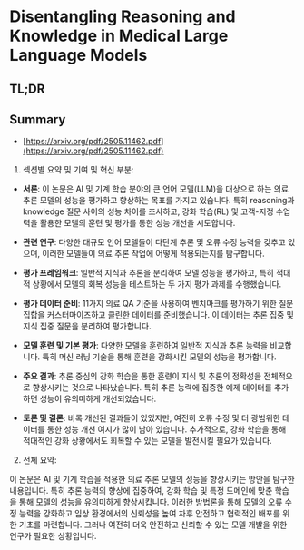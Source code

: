 # Disentangling Reasoning and Knowledge in Medical Large Language Models
## TL;DR
## Summary
- [https://arxiv.org/pdf/2505.11462.pdf](https://arxiv.org/pdf/2505.11462.pdf)

1. 섹션별 요약 및 기여 및 혁신 부분:

- **서론**:
  이 논문은 AI 및 기계 학습 분야의 큰 언어 모델(LLM)을 대상으로 하는 의료 추론 모델의 성능을 평가하고 향상하는 목표를 가지고 있습니다. 특히 reasoning과 knowledge 질문 사이의 성능 차이를 조사하고, 강화 학습(RL) 및 고객-지정 수업력을 활용한 모델의 훈련 및 평가를 통한 성능 개선을 시도합니다.

- **관련 연구**:
  다양한 대규모 언어 모델들이 다단계 추론 및 오류 수정 능력을 갖추고 있으며, 이러한 모델들이 의료 추론 작업에 어떻게 적용되는지를 탐구합니다.

- **평가 프레임워크**:
  일반적 지식과 추론을 분리하여 모델 성능을 평가하고, 특히 적대적 상황에서 모델의 회복 성능을 테스트하는 두 가지 평가 과제를 수행했습니다.

- **평가 데이터 준비**:
  11가지 의료 QA 기준을 사용하여 벤치마크를 평가하기 위한 질문 집합을 커스터마이즈하고 클린한 데이터를 준비했습니다. 이 데이터는 추론 집중 및 지식 집중 질문을 분리하여 평가합니다.

- **모델 훈련 및 기본 평가**:
  다양한 모델을 훈련하여 일반적 지식과 추론 능력을 비교합니다. 특히 머신 러닝 기술을 통해 훈련을 강화시킨 모델의 성능을 평가합니다.

- **주요 결과**:
  추론 중심의 강화 학습을 통한 훈련이 지식 및 추론의 정확성을 전체적으로 향상시키는 것으로 나타났습니다. 특히 추론 능력에 집중한 예제 데이터를 추가하면 성능이 유의미하게 개선되었습니다.

- **토론 및 결론**:
  비록 개선된 결과들이 있었지만, 여전히 오류 수정 및 더 광범위한 데이터를 통한 성능 개선 여지가 많이 남아 있습니다. 추가적으로, 강화 학습을 통해 적대적인 강화 상황에서도 회복할 수 있는 모델을 발전시킬 필요가 있습니다.

2. 전체 요약:

이 논문은 AI 및 기계 학습을 적용한 의료 추론 모델의 성능을 향상시키는 방안을 탐구한 내용입니다. 특히 추론 능력의 향상에 집중하여, 강화 학습 및 특정 도메인에 맞춘 학습을 통해 모델의 성능을 유의미하게 향상시킵니다. 이러한 방법론을 통해 모델의 오류 수정 능력을 강화하고 임상 환경에서의 신뢰성을 높여 차후 안전하고 협력적인 배포를 위한 기초를 마련합니다. 그러나 여전히 더욱 안전하고 신뢰할 수 있는 모델 개발을 위한 연구가 필요한 상황입니다.